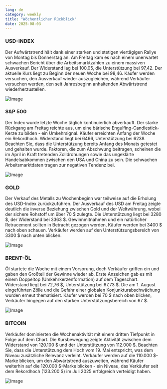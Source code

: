 ```yaml
---
lang: de
category: weekly
title: "Wöchentlicher Rückblick"
date: 2025-08-03
---
```


### USD-INDEX

Der Aufwärtstrend hält dank einer starken und stetigen viertägigen Rallye von Montag bis Donnerstag an. Am Freitag kam es nach einem unerwartet schwachen Bericht über die Arbeitsmarktzahlen zu einem massiven Ausverkauf. Der Widerstand lag bei 100,05, die Unterstützung bei 97,42. Der aktuelle Kurs liegt zu Beginn der neuen Woche bei 98,46. Käufer werden versuchen, den Ausverkauf wieder auszugleichen, während Verkäufer versuchen werden, den seit Jahresbeginn anhaltenden Abwärtstrend wiederherzustellen.

![Image](https://markleighedu.github.io/img/Aug-2025/03-Aug-2025/usdindex.jpg)

### S&P 500

Der Index wurde letzte Woche täglich kontinuierlich abverkauft. Der starke Rückgang am Freitag reichte aus, um eine bärische Engulfing-Candlestick-Kerze zu bilden - ein Umkehrsignal. Käufer erreichten Anfang der Woche ein Rekordhoch. Widerstand liegt bei 6466, Unterstützung bei 6238. Beachten Sie, dass die Unterstützung bereits Anfang des Monats getestet und gehalten wurde. Faktoren, die zum Abschwung beitragen, scheinen die im April in Kraft tretenden Zolldrohungen sowie das ungeklärte Handelsabkommen zwischen den USA und China zu sein. Die schwachen Arbeitsmarktdaten tragen zur negativen Tendenz bei.

![Image](https://markleighedu.github.io/img/Aug-2025/03-Aug-2025/sp500.jpg)

### GOLD

Der Verkauf des Metalls zu Wochenbeginn war teilweise auf die Erholung des USD-Index zurückzuführen. Der Ausverkauf des USD am Freitag zeigte deutlich die inverse Beziehung zwischen Gold und der Weltwährung, wobei der sichere Rohstoff um über 70 $ zulegte. Die Unterstützung liegt bei 3280 $, der Widerstand bei 3363 $. Gewinnmitnahmen und ein natürlicher Retracement sollten in Betracht gezogen werden, Käufer werden bei 3400 $ nach oben schauen. Verkäufer werden auf den Unterstützungsbereich von 3300 $ nach unten blicken.

![Image](https://markleighedu.github.io/img/Aug-2025/03-Aug-2025/gold.jpg)

### BRENT-ÖL

Öl startete die Woche mit einem Vorsprung, doch Verkäufer griffen ein und gaben den Großteil der Gewinne wieder ab. Erste Anzeichen gab es mit einem Doppeltop (Umkehrkerzenformation) auf dem Tageschart. Widerstand liegt bei 72,76 $, Unterstützung bei 67,73 $. Die am 1. August eingeführten Zölle und die Gefahr einer globalen Konjunkturabschwächung wurden erneut thematisiert. Käufer werden bei 70 $ nach oben blicken, Verkäufer hingegen auf den starken Unterstützungsbereich von 67 $.

![Image](https://markleighedu.github.io/img/Aug-2025/03-Aug-2025/brentoil.jpg)

### BITCOIN

Verkäufer dominierten die Wochenaktivität mit einem dritten Tiefpunkt in Folge auf dem Chart. Die Kursbewegung zeigte Aktivität zwischen dem Widerstand von 120.100 $ und der Unterstützung von 112.000 $. Beachten Sie, dass die Unterstützung dem Hoch vom 19. Mai entspricht, was dem Niveau zusätzliche Relevanz verleiht. Verkäufer werden auf die 110.000 $-Marke blicken, um den Abwärtstrend auszuweiten, während Käufer weiterhin auf die 120.000 $-Marke blicken - ein Niveau, das Verkäufer seit dem Rekordhoch (123.200 $) im Juli 2025 erfolgreich verteidigt haben.

![Image](https://markleighedu.github.io/img/Aug-2025/03-Aug-2025/bitcoin.jpg)

